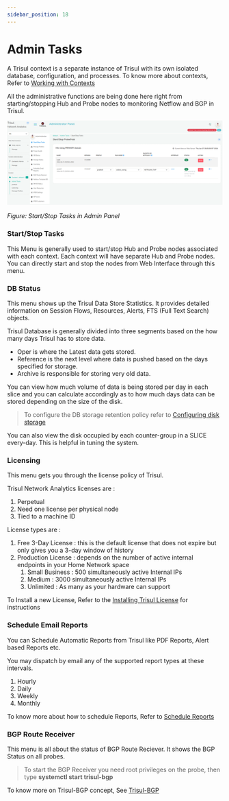 ```yaml
---
sidebar_position: 18
---
```


# Admin Tasks

A Trisul context is a separate instance of Trisul with its own isolated
database, configuration, and processes. To know more about contexts,
Refer to [Working with Contexts](/docs/ag/domain/contexts)

All the administrative functions are being done here right from
starting/stopping Hub and Probe nodes to monitoring Netflow and BGP in
Trisul.

![](images/admin_tasks.png)

*Figure: Start/Stop Tasks in Admin Panel*

### Start/Stop Tasks

This Menu is generally used to start/stop Hub and Probe nodes associated
with each context. Each context will have separate Hub and Probe nodes.
You can directly start and stop the nodes from Web Interface through
this menu.


### DB Status

This menu shows up the Trisul Data Store Statistics. It provides
detailed information on Session Flows, Resources, Alerts,
FTS (Full Text Search) objects.

Trisul Database is generally divided into three segments based on the
how many days Trisul has to store data.

- Oper is where the Latest data gets stored.
- Reference is the next level where data is pushed based on the days
  specified for storage.
- Archive is responsible for storing very old data.

You can view how much volume of data is being stored per day in each
slice and you can calculate accordingly as to how much days data can be
stored depending on the size of the disk.

> To configure the DB storage retention policy refer to [Configuring disk
> storage](/docs/ag/basictasks/configure_storage.md)

You can also view the disk occupied by each counter-group in a SLICE
every-day. This is helpful in tuning the system.

### Licensing

This menu gets you through the license policy of Trisul.

Trisul Network Analytics licenses are :

1. Perpetual
2. Need one license per physical node
3. Tied to a machine ID

License types are :

1. Free 3-Day License : this is the default license that does not
   expire but only gives you a 3-day window of history
2. Production License : depends on the number of active internal
   endpoints in your Home Network space
   1. Small Business : 500 simultaneously active Internal IPs
   2. Medium : 3000 simultaneously active Internal IPs
   3. Unlimited : As many as your hardware can support

To Install a new License, Refer to the [Installing Trisul
License](/docs/ag/license/install) for instructions

### Schedule Email Reports

You can Schedule Automatic Reports from Trisul like PDF Reports, Alert
based Reports etc.

You may dispatch by email any of the supported report types at these
intervals.

1. Hourly
2. Daily
3. Weekly
4. Monthly

To know more about how to schedule Reports, Refer to [Schedule
Reports](/docs/ug/reports/schedreports)

### BGP Route Receiver

This menu is all about the status of BGP Route Reciever. It shows the
BGP Status on all probes.

> To start the BGP Receiver you need root privileges on the probe, then
> type **systemctl start trisul-bgp**

To know more on Trisul-BGP concept, See [Trisul-BGP](/docs/isp/bgp)

